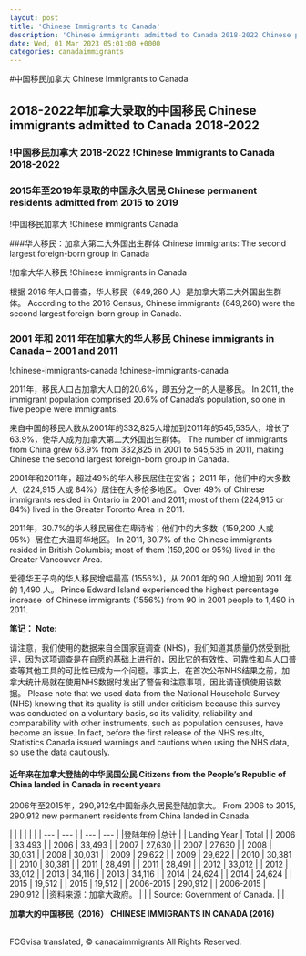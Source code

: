 ```yaml
---
layout: post
title: 'Chinese Immigrants to Canada'
description: 'Chinese immigrants admitted to Canada 2018-2022 Chinese permanent residents admitted from 2015 to 2019 Chinese immigrants- The second largest foreign-born...'
date: Wed, 01 Mar 2023 05:01:00 +0000
categories: canadaimmigrants
---
```


#中国移民加拿大	Chinese Immigrants to Canada
	
## 2018-2022年加拿大录取的中国移民	Chinese immigrants admitted to Canada 2018-2022
	
### !中国移民加拿大 2018-2022	!Chinese Immigrants to Canada 2018-2022
	
### 2015年至2019年录取的中国永久居民	Chinese permanent residents admitted from 2015 to 2019
	
!中国移民加拿大	!Chinese immigrants Canada
	
###华人移民：加拿大第二大外国出生群体	Chinese immigrants: The second largest foreign-born group in Canada
	
!加拿大华人移民	!Chinese immigrants in Canada
	
根据 2016 年人口普查，华人移民（649,260 人）是加拿大第二大外国出生群体。	According to the 2016 Census, Chinese immigrants (649,260) were the second largest foreign-born group in Canada.
	
### 2001 年和 2011 年在加拿大的华人移民	Chinese immigrants in Canada – 2001 and 2011
	
!chinese-immigrants-canada	!chinese-immigrants-canada
	
2011年，移民人口占加拿大人口的20.6%，即五分之一的人是移民。	In 2011, the immigrant population comprised 20.6% of Canada’s population, so one in five people were immigrants.
	
来自中国的移民人数从2001年的332,825人增加到2011年的545,535人，增长了63.9%，使华人成为加拿大第二大外国出生群体。	The number of immigrants from China grew 63.9% from 332,825 in 2001 to 545,535 in 2011, making Chinese the second largest foreign-born group in Canada.
	
2001年和2011年，超过49%的华人移民居住在安省； 2011 年，他们中的大多数人（224,915 人或 84%）居住在大多伦多地区。	Over 49% of Chinese immigrants resided in Ontario in 2001 and 2011; most of them (224,915 or 84%) lived in the Greater Toronto Area in 2011.
	
2011年，30.7%的华人移民居住在卑诗省；他们中的大多数（159,200 人或 95%）居住在大温哥华地区。	In 2011, 30.7% of the Chinese immigrants resided in British Columbia; most of them (159,200 or 95%) lived in the Greater Vancouver Area.
	
爱德华王子岛的华人移民增幅最高 (1556%)，从 2001 年的 90 人增加到 2011 年的 1,490 人。	Prince Edward Island experienced the highest percentage increase  of Chinese immigrants (1556%) from 90 in 2001 people to 1,490 in 2011.
	
**笔记：**	**Note:**
	
请注意，我们使用的数据来自全国家庭调查 (NHS)，我们知道其质量仍然受到批评，因为这项调查是在自愿的基础上进行的，因此它的有效性、可靠性和与人口普查等其他工具的可比性已成为一个问题。事实上，在首次公布NHS结果之前，加拿大统计局就在使用NHS数据时发出了警告和注意事项，因此请谨慎使用该数据。	Please note that we used data from the National Household Survey (NHS) knowing that its quality is still under criticism because this survey was conducted on a voluntary basis, so its validity, reliability and comparability with other instruments, such as population censuses, have become an issue. In fact, before the first release of the NHS results, Statistics Canada issued warnings and cautions when using the NHS data, so use the data cautiously.
	
#### 近年来在加拿大登陆的中华民国公民	Citizens from the People’s Republic of China landed in Canada in recent years
	
2006年至2015年，290,912名中国新永久居民登陆加拿大。	From 2006 to 2015, 290,912 new permanent residents from China landed in Canada.
	
| | |	|     |     |
| --- | --- |	| --- | --- |
|登陆年份 |总计 |	| Landing Year | Total |
| 2006 | 33,493 |	| 2006 | 33,493 |
| 2007 | 27,630 |	| 2007 | 27,630 |
| 2008 | 30,031 |	| 2008 | 30,031 |
| 2009 | 29,622 |	| 2009 | 29,622 |
| 2010 | 30,381 |	| 2010 | 30,381 |
| 2011 | 28,491 |	| 2011 | 28,491 |
| 2012 | 33,012 |	| 2012 | 33,012 |
| 2013 | 34,116 |	| 2013 | 34,116 |
| 2014 | 24,624 |	| 2014 | 24,624 |
| 2015 | 19,512 |	| 2015 | 19,512 |
| 2006-2015 | 290,912 |	| 2006-2015 | 290,912 |
|资料来源：加拿大政府。 | |	| Source: Government of Canada. |     |
	
**加拿大的中国移民（2016）**	**CHINESE IMMIGRANTS IN CANADA (2016)**  
<span data-mce-type="bookmark" style="display: inline-block; width: 0px; overflow: hidden; line-height: 0;" class="mce\_SELRES\_start"> </span>	<span data-mce-type="bookmark" style="display: inline-block; width: 0px; overflow: hidden; line-height: 0;" class="mce\_SELRES\_start">&#xFEFF;</span>

FCGvisa translated, © canadaimmigrants All Rights Reserved.
